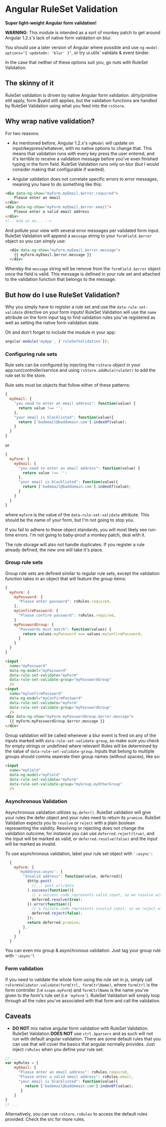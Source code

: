 # Angular RuleSet Validation

**Super light-weight Angular form validation!**

**WARNING**: This module is intended as a sort of monkey patch to get around Angular 1.2.x's lack of native form validation on blur.

You should use a later version of Angular where possible and use `ng-model-options="{ updateOn: 'blur' }"`, or try ui.utils' validate & event binder.

In the case that neither of these options suit you, go nuts with RuleSet Validation.

## The skinny of it

RuleSet validation is driven by native Angular form validation. $dirty/$pristine still apply, form.$valid still applies, but the validation functions are handled by RuleSet Validation using what you feed into the `rsStore`.

## Why wrap native validation?

For two reasons:

  - As mentioned before, Angular 1.2.x's `ngModel` will update on input/keypress/whatever, with no native options to change that. This means that validation runs with every key press the user entered, and it's terrible to receive a validation message before you've even finished typing in the form field. RuleSet Validation runs only on blur (but I would consider making that configurable if wanted).

  - Angular validation does not correlate specific errors to error messages, meaning you have to do something like this:

  ```html
  <div data-ng-show="myForm.myEmail.$error.required">
      Please enter an email
  </div>
  <div data-ng-show="myForm.myEmail.$error.email">
      Please enter a valid email address
  </div>
  <!-- And so on... -->
  ```

  And pollute your view with several error messages per validated form input. RuleSet Validation will append a `message` string to your `formField.$error`
  object so you can simply use:

  ```html
    <div data-ng-show="myForm.myEmail.$error.message">
      {{ myForm.myEmail.$error.message }}
    </div>
  ```

  Whereby the `message` string will be remove from the `formField.$error` object once the field is valid. This message is defined in your rule set and attached to the validation function that belongs to the message.
  
## But how do I use RuleSet Validation?
  
  Why you simply have to register a rule set and use the `data-rule-set-validate` directive on your form inputs! RuleSet Validation will use the `name` attribute
  on the form input tag to find validation rules you've registered as well as setting the native form validation state.
  
  Oh and don't forget to include the module in your app:
  
  ```javascript
  angular.module('myApp', ['ruleSetValidation']);
  ```
  
### Configuring rule sets
  
  Rule sets can be configured by injecting the `rsStore` object in your app.run/controller/service and using `rsStore.addRule(ruleSet)` to add the rule set to the store.
  
  Rule sets must be objects that follow either of these patterns:
  
  ```javascript
  {
    myEmail: {
      "you need to enter an email address": function(value) {
        return value !== '';
      },
      "your email is blacklisted": function(value){
        return ['bademail@baddomain.com'].indexOf(value);
      }
    }
  }
  ```
  or
  
  ```javascript
  {
    myForm: {
      myEmail: {
        "you need to enter an email address": function(value) {
          return value !== '';
        },
        "your email is blacklisted": function(value){
          return ['bademail@baddomain.com'].indexOf(value);
        }
      }
    }
  }
  ```
  where `myForm` is the value of the `data-rule-set-validate` attribute. This should be the name of your form, but I'm not going to stop you.
  
  If you fail to adhere to these object standards, you will most likely see run-time errors. I'm not going to baby-proof a monkey patch, deal with it.
  
  The rule storage will also not handle duplicates. If you register a rule already defined, the new one will take it's place.

### Group rule sets

  Group rule sets are defined similar to regular rule sets, except the validation function takes in an object that will feature the group items:
  
  ```javascript
  {
    myForm: {
      myPassword: {
        "Please enter password": rsRules.required,
      },
      myConfirmPassword: {
        "Please confirm password": rsRules.required,
      }
      myPasswordGroup: {
        "Passwords must match": function(values) {
          return values.myPassword === values.myConfirmPassword;
        }
      }
    }
  }
  ```
  
  ```html
  <input 
    name="myPassword"
    data-ng-model="myPassword"
    data-rule-set-validate="myForm"
    data-rule-set-validate-group="myPasswordGroup"
    />
  <input 
    name="myConfirmPassword"
    data-ng-model="myConfirmPassword"
    data-rule-set-validate="myForm"
    data-rule-set-validate-group="myPasswordGroup"
    />
  <div data-ng-show="myForm.myPasswordGroup.$error.message">
    {{ myForm.myPasswordGroup.$error.message }}
  </div>
  ```
  
  Group validation will be called whenever a blur event is fired on any of the inputs marked with `data-rule-set-validate-group`, so make sure you check for empty strings or undefined where relevant! Rules will be determined by the value of `data-rule-set-validate-group`. Inputs that belong to multiple groups should comma seperate their group names (without spaces), like so:
  
  ```html
  <input 
    name="myField"
    data-ng-model="myField"
    data-rule-set-validate="myForm"
    data-rule-set-validate-group="myGroup,myOtherGroup"
    />
  
  ```
  
### Asynchronous Validation
  Asynchronous validation utilizes `$q.defer()`. RuleSet validation will give your rules the defer object and your rules need to return its `promise`. RuleSet Validation expects you to `resolve` or `reject` with a plain boolean representing the validity. Resolving or rejecting does not change the validation outcome; for instance you can use `deferred.reject(true)`, and the input will be marked as valid, or `deferred.resolve(false)` and the input will be marked as invalid.
  
  To use asynchronous validation, label your rule set object with `':async'`:
  
```javascript
  {
    myForm: {
      'myAddress:async': {
        "Invalid address": function(value, deferred){
          $http.post(
            //... post url/data
          ).success(function(){
            // a success code represents valid input, so we resolve with 'true'
            deferred.resolve(true);
          }).error(function(){
            // a failure code represents invalid input, so we reject with 'false'
            deferred.reject(false);
          });
          return deferred.promise;
        },
      }
    }
  }
  ```
  
  You can even mix group & asynchronous validation. Just tag your group rule with `':async'`!.
  
### Form validation
  
  If you need to validate the whole form using the rule set in js, simply call `rsFormValidator.validate(formCtrl, formCtrlName)`, where `formCtrl` is the form controller (i.e `scope.myForm`) and `formCtrlName` is the name you've given to the form's rule set (i.e `'myForm'`). RuleSet Validation will simply loop through all the rules you've associated with that form and call the validation.
  
## Caveats

 - **DO NOT** mix native angular form validation with RuleSet Validation. RuleSet Validation **DOES NOT** use `ctrl.$parsers` and as such will not run with default angular validation.
 There are some default rules that you can use that will cover the basics that angular normally provides. Just inject `rsRules` when you define your rule set:
 
 ```javascript
 // ...
 var myRules = {
     myEmail: {
       "Please enter an email address": rsRules.required,
       "Please enter a valid email address": rsRules.email,
       "your email is blacklisted": function(value){
          return ['bademail@baddomain.com'].indexOf(value);
        }
     }
 }
 // ...
 ```
 Alternatively, you can use `rsStore.rsRules` to access the default rules provided. Check the src for more rules.